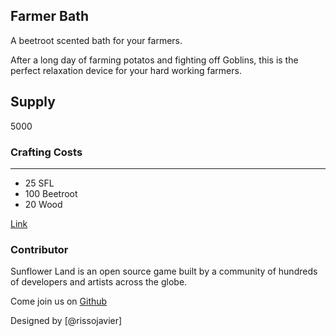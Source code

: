 ## Farmer Bath

A beetroot scented bath for your farmers.

After a long day of farming potatos and fighting off Goblins, this is the perfect relaxation device for your hard working farmers.

## Supply

5000

### Crafting Costs

---

- 25 SFL
- 100 Beetroot
- 20 Wood

[Link](https://docs.sunflower-land.com/crafting-guide)

### Contributor

Sunflower Land is an open source game built by a community of hundreds of developers and artists across the globe.

Come join us on [Github](https://github.com/sunflower-land/sunflower-land)

Designed by [@rissojavier]
